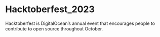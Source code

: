 # Hacktoberfest_2023
Hacktoberfest is DigitalOcean’s annual event that encourages people to contribute to open source throughout October. 
